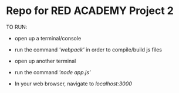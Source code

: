 # Repo for RED ACADEMY Project 2

TO RUN:

- open up a terminal/console

- run the command _'webpack'_ in order to compile/build js files

- open up another terminal

- run the command _'node app.js'_

- In your web browser, navigate to _localhost:3000_